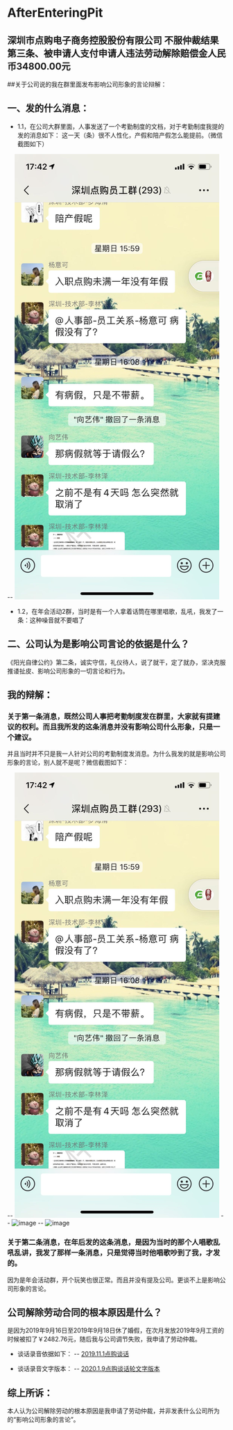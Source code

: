 # AfterEnteringPit

## 深圳市点购电子商务控股股份有限公司 不服仲裁结果第三条、被申请人支付申请人违法劳动解除赔偿金人民币34800.00元

##关于公司说的我在群里面发布影响公司形象的言论辩解：

## 一、发的什么消息：
 - 1.1，在公司大群里面，人事发送了一个考勤制度的文档，对于考勤制度我提的发的消息如下：
这一天（条）很不人性化，产假和陪产假怎么能提前。（微信截图如下）

-- ![image](https://github.com/Victor2018/AfterEnteringPit/raw/master/images/st_21.jpg)

 - 1.2，在年会活动2群，当时是有一个人拿着话筒在哪里唱歌，乱吼，我发了一条：这种噪音就不要唱了
 
## 二、公司认为是影响公司言论的依据是什么？

《阳光自律公约》第二条，诚实守信，礼仪待人，说了就干，定了就办，坚决克服推诿扯皮、影响公司形象的一切言论和行为。

## 我的辩解：
### 关于第一条消息，既然公司人事把考勤制度发在群里，大家就有提建议的权利。而且我所发的这条消息并没有影响公司什么形象，只是一个建议。
并且当时并不只是我一人针对公司的考勤制度发消息。为什么我发的就是影响公司形象的言论，别人就不是呢？微信截图如下：

-- ![image](https://github.com/Victor2018/AfterEnteringPit/raw/master/images/st_22.jpg)
-- ![image](https://github.com/Victor2018/AfterEnteringPit/raw/master/images/st_23.jpg)
-- ![image](https://github.com/Victor2018/AfterEnteringPit/raw/master/images/st_24.jpg)
 
### 关于第二条消息，在年后发的这条消息，是因为当时的那个人唱歌乱吼乱讲，我发了那样一条消息，只是觉得当时他唱歌吵到了我，才发的。
因为是年会活动群，开个玩笑也很正常。而且并没有提及公司。更谈不上是影响公司形象的言论。

## 公司解除劳动合同的根本原因是什么？
是因为2019年9月16日至2019年9月18日休了婚假，在次月发放2019年9月工资的时候被扣了￥2482.76元，随后我与公司调节失败，我申请了劳动仲裁。

- 谈话录音依据如下：
-- [2019.11.1点购谈话](http://xima.tv/MWAKJ5?_sonic=0)

- 谈话录音文字版本：
-- [2020.1.9点购谈话轮文字版本](https://github.com/Victor2018/AfterEnteringPit/raw/master/record/2020_1_9.md)

## 综上所诉：
本人认为公司解除劳动的根本原因是我申请了劳动仲裁，并非发表什么公司所为的“影响公司形象的言论”。







